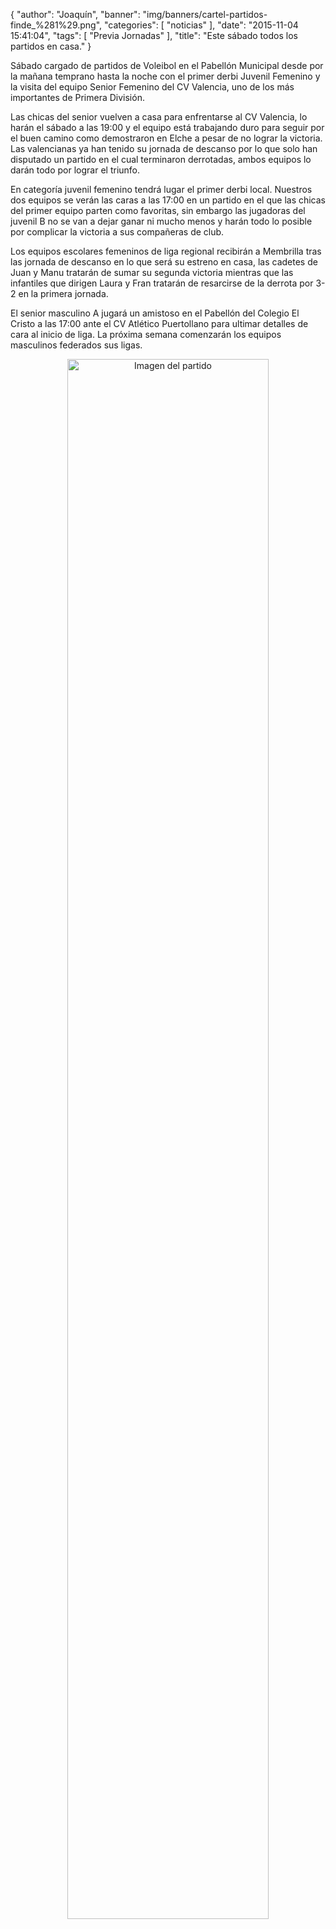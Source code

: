 {
  "author": "Joaquín", 
  "banner": "img/banners/cartel-partidos-finde_%281%29.png", 
  "categories": [
    "noticias"
  ], 
  "date": "2015-11-04 15:41:04", 
  "tags": [
    "Previa Jornadas"
  ], 
  "title": "Este sábado todos los partidos en casa."
}

Sábado cargado de partidos de Voleibol en el Pabellón Municipal desde por la mañana temprano hasta la noche con el primer derbi Juvenil Femenino y la visita del equipo Senior Femenino del CV Valencia, uno de los más importantes de Primera División.

Las chicas del senior vuelven a casa para enfrentarse al CV Valencia, lo harán el sábado a las 19:00 y el equipo está trabajando duro para seguir por el buen camino como demostraron en Elche a pesar de no lograr la victoria. Las valencianas ya han tenido su jornada de descanso por lo que solo han disputado un partido en el cual terminaron derrotadas, ambos equipos lo darán todo por lograr el triunfo.

En categoría juvenil femenino tendrá lugar el primer derbi local. Nuestros dos equipos se verán las caras a las 17:00 en un partido en el que las chicas del primer equipo parten como favoritas, sin embargo las jugadoras del juvenil B no se van a dejar ganar ni mucho menos y harán todo lo posible por complicar la victoria a sus compañeras de club.

Los equipos escolares femeninos de liga regional recibirán a Membrilla tras las jornada de descanso en lo que será su estreno en casa, las cadetes de Juan y Manu tratarán de sumar su segunda victoria mientras que las infantiles que dirigen Laura y Fran tratarán de resarcirse de la derrota por 3-2 en la primera jornada.

El senior masculino A jugará un amistoso en el Pabellón del Colegio El Cristo a las 17:00 ante el CV Atlético Puertollano para ultimar detalles de cara al inicio de liga. La próxima semana comenzarán los equipos masculinos federados sus ligas.

<center>
<a target="_new" href="http://www.advmiguelturra.org/img/banners/cartel-partidos-finde%20%281%29.png"> 
<img alt="Imagen del partido" width="80%" align="center" src="http://www.advmiguelturra.org/img/banners/cartel-partidos-finde%20%281%29.png"/> </a> </center>


